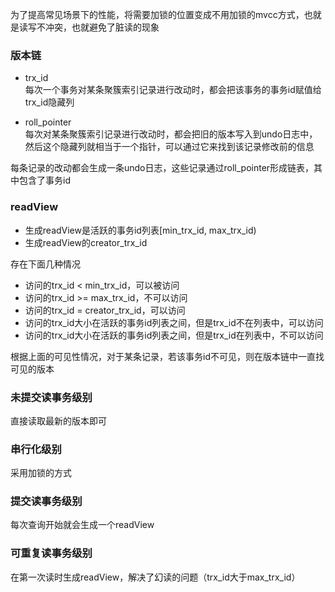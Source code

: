 为了提高常见场景下的性能，将需要加锁的位置变成不用加锁的mvcc方式，也就是读写不冲突，也就避免了脏读的现象

### 版本链
- trx_id  
每次一个事务对某条聚簇索引记录进行改动时，都会把该事务的事务id赋值给trx_id隐藏列

- roll_pointer  
每次对某条聚簇索引记录进行改动时，都会把旧的版本写入到undo日志中，然后这个隐藏列就相当于一个指针，可以通过它来找到该记录修改前的信息

每条记录的改动都会生成一条undo日志，这些记录通过roll_pointer形成链表，其中包含了事务id

### readView
- 生成readView是活跃的事务id列表[min_trx_id, max_trx_id)
- 生成readView的creator_trx_id

存在下面几种情况
- 访问的trx_id < min_trx_id，可以被访问
- 访问的trx_id >= max_trx_id，不可以访问
- 访问的trx_id = creator_trx_id，可以访问
- 访问的trx_id大小在活跃的事务id列表之间，但是trx_id不在列表中，可以访问
- 访问的trx_id大小在活跃的事务id列表之间，但是trx_id在列表中，不可以访问

根据上面的可见性情况，对于某条记录，若该事务id不可见，则在版本链中一直找可见的版本

### 未提交读事务级别
直接读取最新的版本即可

### 串行化级别
采用加锁的方式

### 提交读事务级别
每次查询开始就会生成一个readView

### 可重复读事务级别
在第一次读时生成readView，解决了幻读的问题（trx_id大于max_trx_id）
